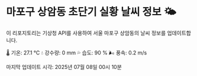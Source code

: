 
# 마포구 상암동 초단기 실황 날씨 정보 🌤️

이 리포지토리는 기상청 API를 사용하여 서울 마포구 상암동의 날씨 정보를 업데이트합니다. 

🌡️ 기온: 27.1 ℃
💧 강수량: 0 mm
💦 습도: 90 %
🌬️ 풍속: 0.2 m/s

마지막 업데이트 시각: 2025년 07월 08일 00시 10분    
